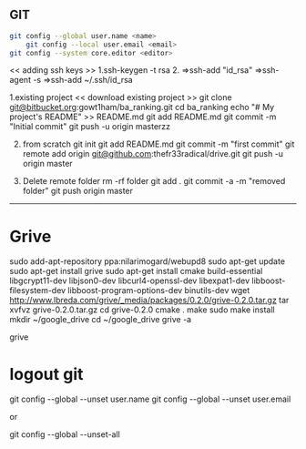 ## GIT

```sh
git config --global user.name <name>
    git config --local user.email <email>
git config --system core.editor <editor>
```

<<    adding ssh keys    >>
1.ssh-keygen -t rsa 
2.
=>ssh-add "id_rsa"
=>ssh-agent -s
=>ssh-add ~/.ssh/id_rsa


1.existing project << download existing project >> 
git clone git@bitbucket.org:gowt1ham/ba_ranking.git
cd ba_ranking
echo "# My project's README" >> README.md
git add README.md
git commit -m "Initial commit"
git push -u origin masterzz

2. from scratch
git init
git add README.md
git commit -m "first commit"
git remote add origin git@github.com:thefr33radical/drive.git
git push -u origin master

3. Delete remote folder
rm -rf folder
git add .
git commit -a -m "removed folder"
git push origin master
--------------------------------------------------------------------------------------------------
# Grive

sudo add-apt-repository ppa:nilarimogard/webupd8
sudo apt-get update
sudo apt-get install grive
sudo apt-get install cmake build-essential libgcrypt11-dev libjson0-dev libcurl4-openssl-dev libexpat1-dev libboost-filesystem-dev libboost-program-options-dev binutils-dev
wget http://www.lbreda.com/grive/_media/packages/0.2.0/grive-0.2.0.tar.gz
tar xvfvz grive-0.2.0.tar.gz
cd grive-0.2.0
cmake .
make
sudo make install
mkdir ~/google_drive
cd ~/google_drive
grive -a

grive

# logout git

git config --global --unset user.name
git config --global --unset user.email

or 

git config --global --unset-all
